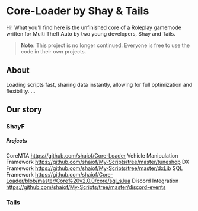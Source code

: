 # Core-Loader by Shay & Tails

Hi! What you'll find here is the unfinished core of a Roleplay gamemode written for Multi Theft Auto by two young developers, Shay and Tails.

> **Note:** This project is no longer continued. Everyone is free to use the code in their own projects.

## About

Loading scripts fast, sharing data instantly, allowing for full optimization and flexibility.
...

## Our story

### ShayF



##### Projects

CoreMTA								https://github.com/shaiof/Core-Loader
Vehicle Manipulation Framework		https://github.com/shaiof/My-Scripts/tree/master/tuneshop
DX Framework						https://github.com/shaiof/My-Scripts/tree/master/dxLib
SQL Framework						https://github.com/shaiof/Core-Loader/blob/master/Core%20v2.0.0/core/sql_s.lua
Discord Integration					https://github.com/shaiof/My-Scripts/tree/master/discord-events

### Tails


